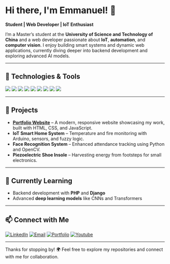 # Hi there, I'm Emmanuel! 👋

**Student | Web Developer | IoT Enthusiast**

I’m a Master’s student at the **University of Science and Technology of China** and a web developer passionate about **IoT**, **automation**, and **computer vision**. I enjoy building smart systems and dynamic web applications, currently diving deeper into backend development and exploring advanced AI models.

---

## 🔧 Technologies & Tools
<p align="left">
  <img src="https://img.shields.io/badge/-HTML5-E34F26?logo=html5&logoColor=white&style=flat" />
  <img src="https://img.shields.io/badge/-CSS3-1572B6?logo=css3&logoColor=white&style=flat" />
  <img src="https://img.shields.io/badge/-JavaScript-F7DF1E?logo=javascript&logoColor=black&style=flat" />
  <img src="https://img.shields.io/badge/-Python-3776AB?logo=python&logoColor=white&style=flat" />
  <img src="https://img.shields.io/badge/-PHP-777BB4?logo=php&logoColor=white&style=flat" />
  <img src="https://img.shields.io/badge/-MySQL-4479A1?logo=mysql&logoColor=white&style=flat" />
  <img src="https://img.shields.io/badge/-Arduino-00979D?logo=arduino&logoColor=white&style=flat" />
  <img src="https://img.shields.io/badge/-Git-F05032?logo=git&logoColor=white&style=flat" />
  <img src="https://img.shields.io/badge/-Django-092E20?logo=django&logoColor=white&style=flat" />
</p>

---

## 🚀 Projects
- **[Portfolio Website](https://uemmanuel5.github.io/portfolio)** – A modern, responsive website showcasing my work, built with HTML, CSS, and JavaScript.
- **IoT Smart Home System** – Temperature and fire monitoring with Arduino, sensors, and fuzzy logic.
- **Face Recognition System** – Enhanced attendance tracking using Python and OpenCV.
- **Piezoelectric Shoe Insole** – Harvesting energy from footsteps for small electronics.

---

## 🌱 Currently Learning
- Backend development with **PHP** and **Django**
- Advanced **deep learning models** like CNNs and Transformers

---

## 📫 Connect with Me
[![LinkedIn](https://img.shields.io/badge/-LinkedIn-0A66C2?logo=linkedin&logoColor=white&style=flat)](https://linkedin.com/in/ugwuemmanuel)
[![Email](https://img.shields.io/badge/-Email-D14836?logo=gmail&logoColor=white&style=flat)](mailto:ueu.grad@gmail.com)
[![Portfolio](https://img.shields.io/badge/-Portfolio-000000?logo=githubpages&logoColor=white&style=flat)](https://uemmanuel5.github.io/portfolio)
[![Youtube](https://img.shields.io/badge/-Youtube-FF0000?logo=youtube&logoColor=white&style=flat)](https://www.youtube.com/@brainwave_alpha)

---

Thanks for stopping by! 🌍 Feel free to explore my repositories and connect with me for collaboration.
